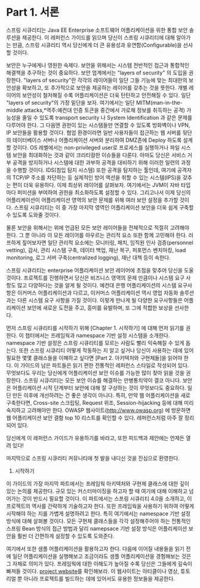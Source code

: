 <h1>Part 1. 서론</h1>

스프링 시큐리티는 Java EE Enterprise 소프트웨어 어플리케이션을 위한 통합 보안 솔루션을 제공한다. 이 레퍼런스 가이드를 읽으며 당신이 스프링 시큐리티에 대해 알아가는 만큼, 스프링 시큐리티 역시 당신에게 더 큰 유용성과 유연함(Configurable)을 선사할 것이다.

보안은 누구에게나 영원한 숙제다. 보안을 위해서는 시스템 전반적인 접근과 통합적인 해결책을 추구하는 것이 중요하다. 보안 업계에서는 "layers of security" 의 도입을 권장한다. "layers of security"란 각각의 레이어들이 일단 그들 기능에 맞는 최대한의 보안성을 확보하고, 또 추가적으로 보안을 제공하는 레이어를 갖추는 것을 뜻한다. 개별 레이어의 보안성이 철저해질 수록 어플리케이션은 더욱 탄탄하고 안전해질 수 있다. 일단 "layers of security"의 가장 밑단을 보자. 여기에서는 일단 MITM(man-in-the-middle attacks,*역주:예컨대 인증 토큰을 중간에서 가로채 정보를 취득하는 공격) 가능성을 줄일 수 있도록 transport security 나 System Identification 과 같은 문제를 다루어야 한다. 그 다음엔 권한이 있는 시스템들만 연결할 수 있도록  방화벽이나 VPN, IP 보안들을 활용할 것이다. 협업 환경이라면 일반 사용자들이 접근하는 웹 서버를 뒷단의 데이터베이스 서버나 어플리케이션 서버와 분리하여 DMZ존에 Deploy 하도록 설계할 것이다. OS 레벨에서는 non-privileged user로 프로세스를 실행하거나 파일 시스템 보안을 최대화하는 것과 같이 크리티컬한 이슈들을 다룬다. 아마도 당신은 서비스 거부 공격을 방지하거나 시스템에 대한 과부하 공격을 대비하기 위해 이러한 일련의 과정을 수행할 것이다. IDS(침입 탐지 시스템) 또한 공격을 탐지하는 툴인데, 여기에 공격자의 TCP/IP 주소를 차단하는 등 실제적인 방어 액션을 취할 수 있는 시스템(IPS)을 갖추는 편이 더욱 유용하다. 이제 최상위 레이어를 살펴보자. 여기에서는 JVM이 자바 타입마다 퍼미션을 부여하여 권한을 최소화하도록 설정할 수 있다. 그리고나서 이제 당신의 어플리케이션이 어플리케이션 영역의 보안 문제를 위해 여러 보안 설정을 추가할 것이다. 스프링 시큐리티는 이 중 가장 마지막 영역인 어플리케이션 보안을 더욱 쉽게 구축할 수 있도록 도와줄 것이다. 


물론 보안을 위해서는 위에 언급된 모든 보안 레이어들을 전체적으로 적절히 고려해야 한다. 그 뿐 아니라 이 모든 레이어를 아우르는 관리적 요소 또한 함께 고민해야 한다. 러프하게 짚어보자면 일단 관리적 요소에는 모니터링, 패치, 임직원 인사 검증(personnel vetting), 감사, 관리 시스템 구축, 데이터 백업, 재난 복구, 퍼포먼스 벤치마킹, load monitoring, 로그 서버 구축(centralized logging), 재난 대책 등이 속한다.


스프링 시큐리티는 enterprise 어플리케이션 보안 레이어에 초점을 맞추어 당신을 도울 것이다. 프로젝트를 진행하면서 당신은 비즈니스 영역의 문제 만큼이나 시스템 요구 사항도 많고 다양하다는 것을 알게 될 것이다. 예컨대 은행 어플리케이션의 시스템 요구사항은 이커머스 어플리케이션과 다르고, 이커머스 어플리케이션 역시 영업 자동화 솔루션과는 다른 시스템 요구 사항을 가질 것이다. 이렇게 만나게 될 다양한 요구사항들은 어플리케이션 보안에 새로운 도전을 주고, 흥미를 유발하며, 또 그에 적합한 보상을 선사한다. 


먼저 스프링 시큐리티를 시작하기 위해 [Chapter 1. 시작하기] 에 대해 먼저 읽기를 권한다. 이 챕터에서는 프레임웍과 namespace 기반 설정 시스템을 소개한다. namespace 기반 설정은 스프링 시큐리티를 모르는 사람도 빨리 익숙해질 수 있게 돕는다. 또한 스프링 시큐리티 어떻게 작동하는 지 알고 싶거나 당신이 사용하는 데에 있어 필요한 몇몇 클래스들을 이해하고 싶다면 [Part 2. 아키텍처와 구현체들]을 읽어야 한다. 이 가이드의 남은 파트들은 읽기 편한 전통적인 레퍼런스 스타일로 작성되어 있다. 무엇보다도 우리는 당신에게 어플리케이션 보안 이슈를 가능한 많이 찾아 읽을 것을 권장한다. 스프링 시큐리티는 모든 보안 이슈를 해결하는 만병통치약이 결코 아니다. 보안은 어플리케이션 시작 단계부터 보안에 대해 잘 구상하는 것이 무엇보다도 중요하다. 일단 만든 이후에 개선하려는 건 좋은 생각이 아니다. 특히, 만약 웹 어플리케이션을 새로 구축한다면, Cross-site 스크립팅, Request 위조, Session-hijacking 등에 대해 미리 숙지하고 고려해야만 한다. OWASP 웹사이트(http://www.owasp.org) 에 방문하면 웹 어플리케이션 보안 결함 top 10 리스트를 확인할 수 있다. 레퍼런스처럼 아주 잘 정리되어 있다.

당신에게 이 레퍼런스 가이드가 유용하기를 바라고, 또한 피드백과 제안에는 언제든 열려 있다!

마지막으로 스프링 시큐리티 커뮤니티에 첫 발을 내디신 것을 진심으로 환영한다.


1. 시작하기

이 가이드의 가장 마지막 파트에서는 프레임웍 아키텍처와 구현체 클래스에 대한 깊이 있는 논의를 제공한다. 규모 있는 커스터마이징을 하고자 할 때 여기에 대해 이해하고 넘어가는 것이 반드시 필요할 것이다. 이 파트에서는 스프링 시큐리티 4.0을 소개하고, 이 프로젝트의 역사를 간략하게 기술하고자 한다. 또한 프레임웍을 사용하기 위하여 어떻게 시작해야 하는 지를 가볍게 설명하려고 한다. 특히 여기에서는 namespace 기반 설정 방식에 대해 살펴볼 것이다. 모든 구현체 클래스들을 각각 설정해주어야 하는 전통적인 스프링 Bean 방식의 접근 방법과 달리 namepsace 기반 설정 방식은 어플리케이션 보안을 훨씬 더 간편하게 설정할 수 있도록 도와준다.


여기에서 또한 샘플 어플리케이션을 활용하고자 한다. 다음에 이어질 내용들을 읽기 전에 일단 어플리케이션을 실행해보고 조금이라도 샘플 어플리케이션을 경험해보는 것은 그 자체로 의미가 있다. 프레임웍에 대한 이해도가 높아질 수록 당신은 그들에게 깊숙이 빠져들 것이다. <a href="#">project website</a>를 확인해보라. 이 웹사이트는 아티클이나 영상, 튜토리얼 뿐 아니라 프로젝트를 빌드하는 데에 있어서도 유용한 정보들을 제공한다.

